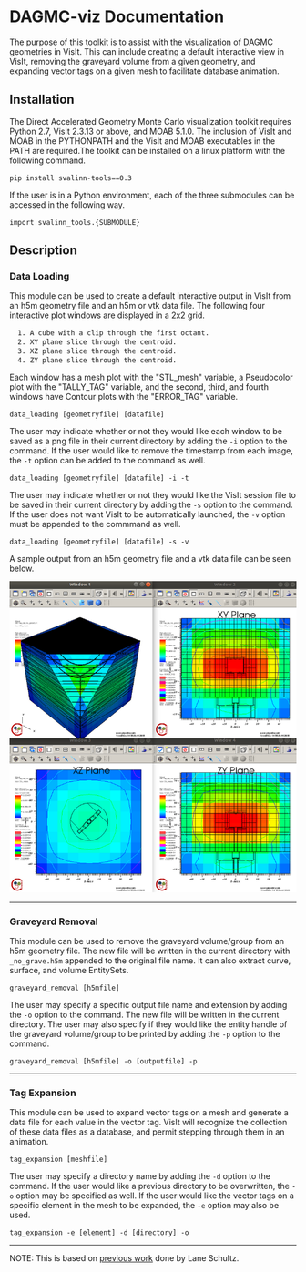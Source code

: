 # DAGMC-viz Documentation
The purpose of this toolkit is to assist with the visualization of DAGMC geometries in VisIt. This can include creating a default interactive view in VisIt, removing the graveyard volume from a given geometry, and expanding vector tags on a given mesh to facilitate database animation.

## Installation

The Direct Accelerated Geometry Monte Carlo visualization toolkit requires Python 2.7, VisIt 2.3.13 or above, and MOAB 5.1.0. The inclusion of VisIt and MOAB in the PYTHONPATH and the VisIt and MOAB executables in the PATH are required.The toolkit can be installed on a linux platform with the following command.

```
pip install svalinn-tools==0.3
```

If the user is in a Python environment, each of the three submodules can be accessed in the following way.

```
import svalinn_tools.{SUBMODULE}
```

## Description

### Data Loading
This module can be used to create a default interactive output in VisIt from an h5m geometry file and an h5m or vtk data file. The following four interactive plot windows are displayed in a 2x2 grid.

      1. A cube with a clip through the first octant.
      2. XY plane slice through the centroid.
      3. XZ plane slice through the centroid.
      4. ZY plane slice through the centroid.

Each window has a mesh plot with the "STL_mesh" variable, a Pseudocolor plot with the "TALLY_TAG" variable, and the second, third, and fourth windows have Contour plots with the "ERROR_TAG" variable.

```
data_loading [geometryfile] [datafile]
```

The user may indicate whether or not they would like each window to be saved as a png file in their current directory by adding the ```-i``` option to the command. If the user would like to remove the timestamp from each image, the ```-t``` option can be added to the command as well.

```
data_loading [geometryfile] [datafile] -i -t
```

The user may indicate whether or not they would like the VisIt session file to be saved in their current directory by adding the ```-s``` option to the command. If the user does not want VisIt to be automatically launched, the ```-v``` option must be appended to the commmand as well.

```
data_loading [geometryfile] [datafile] -s -v
```

A sample output from an h5m geometry file and a vtk data file can be seen below.

![alt text](https://raw.githubusercontent.com/piperlincoln/DAGMC-viz/add-setup-script/svalinn_tools/img/README_example.png)

----------------------------------------

### Graveyard Removal
This module can be used to remove the graveyard volume/group from an h5m geometry file. The new file will be written in the current directory with ```_no_grave.h5m``` appended to the original file name. It can also extract curve, surface, and volume EntitySets.

```
graveyard_removal [h5mfile]
```

The user may specify a specific output file name and extension by adding the ```-o``` option to the command. The new file will be written in the current directory. The user may also specify if they would like the entity handle of the graveyard volume/group to be printed by adding the ```-p``` option to the command.

```
graveyard_removal [h5mfile] -o [outputfile] -p
```

----------------------------------------

### Tag Expansion
This module can be used to expand vector tags on a mesh and generate a data file for each value in the vector tag. VisIt will recognize the collection of these data files as a database, and permit stepping through them in an animation.

```
tag_expansion [meshfile]
```

The user may specify a directory name by adding the ```-d``` option to the command. If the user would like a previous directory to be overwritten, the ```-o``` option may be specified as well. If the user would like the vector tags on a specific element in the mesh to be expanded, the ```-e``` option may also be used.

```
tag_expansion -e [element] -d [directory] -o
```
----------------------------------------

NOTE: This is based on [previous work](https://github.com/piperlincoln/DAGMC-viz/tree/lane-progress) done by Lane Schultz.
